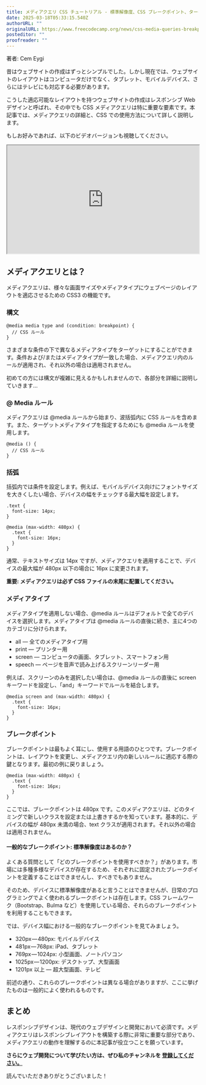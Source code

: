 ```yaml
---
title: メディアクエリ CSS チュートリアル - 標準解像度、CSS ブレークポイント、ターゲット端末サイズ
date: 2025-03-18T05:33:15.540Z
authorURL: ""
originalURL: https://www.freecodecamp.org/news/css-media-queries-breakpoints-media-types-standard-resolutions-and-more/
posteditor: ""
proofreader: ""
---
```


著者: Cem Eygi

<!-- more -->

昔はウェブサイトの作成はずっとシンプルでした。しかし現在では、ウェブサイトのレイアウトはコンピュータだけでなく、タブレット、モバイルデバイス、さらにはテレビにも対応する必要があります。

こうした適応可能なレイアウトを持つウェブサイトの作成はレスポンシブ Web デザインと呼ばれ、その中でも CSS メディアクエリは特に重要な要素です。本記事では、メディアクエリの詳細と、CSS での使用方法について詳しく説明します。

もしお好みであれば、以下のビデオバージョンも視聴してください。

<iframe width="560" height="315" src="https://www.youtube.com/embed/P_vkS4UJNDk" style="aspect-ratio: 16 / 9; width: 100%; height: auto;" title="YouTube 動画プレーヤー" allow="accelerometer; autoplay; clipboard-write; encrypted-media; gyroscope; picture-in-picture; web-share" referrerpolicy="strict-origin-when-cross-origin" allowfullscreen="" loading="lazy"></iframe>

## メディアクエリとは？

メディアクエリは、様々な画面サイズやメディアタイプにウェブページのレイアウトを適応させるための CSS3 の機能です。

### 構文

```
@media media type and (condition: breakpoint) {
  // CSS ルール
}
```

さまざまな条件の下で異なるメディアタイプをターゲットにすることができます。条件および/またはメディアタイプが一致した場合、メディアクエリ内のルールが適用され、それ以外の場合は適用されません。

初めての方には構文が複雑に見えるかもしれませんので、各部分を詳細に説明していきます…

### @ Media ルール

メディアクエリは @media ルールから始まり、波括弧内に CSS ルールを含めます。また、ターゲットメディアタイプを指定するためにも @media ルールを使用します。

```
@media () {
  // CSS ルール
}
```

### 括弧

括弧内では条件を設定します。例えば、モバイルデバイス向けにフォントサイズを大きくしたい場合、デバイスの幅をチェックする最大幅を設定します。

```
.text {
  font-size: 14px;
}

@media (max-width: 480px) {
  .text {
    font-size: 16px;
  }
}
```

通常、テキストサイズは 14px ですが、メディアクエリを適用することで、デバイスの最大幅が 480px 以下の場合に 16px に変更されます。

**重要: メディアクエリは必ず CSS ファイルの末尾に配置してください。**

### メディアタイプ

メディアタイプを適用しない場合、@media ルールはデフォルトで全てのデバイスを選択します。メディアタイプは @media ルールの直後に続き、主に4つのカテゴリに分けられます。

-   all — 全てのメディアタイプ用
-   print — プリンター用
-   screen — コンピュータの画面、タブレット、スマートフォン用
-   speech — ページを音声で読み上げるスクリーンリーダー用

例えば、スクリーンのみを選択したい場合は、@media ルールの直後に screen キーワードを設定し、「and」キーワードでルールを結合します。

```
@media screen and (max-width: 480px) {
  .text {
    font-size: 16px;
  }
}
```

### ブレークポイント

ブレークポイントは最もよく耳にし、使用する用語のひとつです。ブレークポイントは、レイアウトを変更し、メディアクエリ内の新しいルールに適応する際の鍵となります。最初の例に戻りましょう。

```
@media (max-width: 480px) {
  .text {
    font-size: 16px;
  }
}
```

ここでは、ブレークポイントは 480px です。このメディアクエリは、どのタイミングで新しいクラスを設定または上書きするかを知っています。基本的に、デバイスの幅が 480px 未満の場合、text クラスが適用されます。それ以外の場合は適用されません。

#### 一般的なブレークポイント: 標準解像度はあるのか？

よくある質問として「どのブレークポイントを使用すべきか？」があります。市場には多種多様なデバイスが存在するため、それぞれに固定されたブレークポイントを定義することはできませんし、すべきでもありません。

そのため、デバイスに標準解像度があると言うことはできませんが、日常のプログラミングでよく使われるブレークポイントは存在します。CSS フレームワーク（Bootstrap、Bulma など）を使用している場合、それらのブレークポイントを利用することもできます。

では、デバイス幅における一般的なブレークポイントを見てみましょう。

-   320px — 480px: モバイルデバイス
-   481px — 768px: iPad、タブレット
-   769px — 1024px: 小型画面、ノートパソコン
-   1025px — 1200px: デスクトップ、大型画面
-   1201px 以上 — 超大型画面、テレビ

前述の通り、これらのブレークポイントは異なる場合がありますが、ここに挙げたものは一般的によく使われるものです。

## まとめ

レスポンシブデザインは、現代のウェブデザインと開発において必須です。メディアクエリはレスポンシブレイアウトを構築する際に非常に重要な部分であり、メディアクエリの動作を理解するのに本記事が役立つことを願っています。

**さらにウェブ開発について学びたい方は、ぜひ私のチャンネルを [登録してください。][1]**

読んでいただきありがとうございました！

[1]: https://www.youtube.com/channel/UC1EgYPCvKCXFn8HlpoJwY3Q?view_as=subscriber

